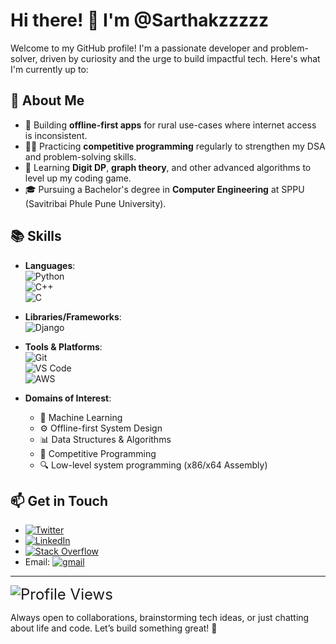 # Hi there! 👋 I'm @Sarthakzzzzz

Welcome to my GitHub profile! I'm a passionate developer and problem-solver, driven by curiosity and the urge to build impactful tech. Here's what I'm currently up to:

## 🚀 About Me
- 📶 Building **offline-first apps** for rural use-cases where internet access is inconsistent.
- 👨‍💻 Practicing **competitive programming** regularly to strengthen my DSA and problem-solving skills.
- 🔬 Learning **Digit DP**, **graph theory**, and other advanced algorithms to level up my coding game.
- 🎓 Pursuing a Bachelor's degree in **Computer Engineering** at SPPU (Savitribai Phule Pune University).

## 📚 Skills

- **Languages**:  
  ![Python](https://img.shields.io/badge/python-3670A0?style=for-the-badge&logo=python&logoColor=ffdd54)  
  ![C++](https://img.shields.io/badge/c++-%2300599C.svg?style=for-the-badge&logo=c%2B%2B&logoColor=white)  
  ![C](https://img.shields.io/badge/c-%2300599C.svg?style=for-the-badge&logo=c&logoColor=white)

- **Libraries/Frameworks**:  
  ![Django](https://img.shields.io/badge/django-%23092E20.svg?style=for-the-badge&logo=django&logoColor=white)

- **Tools & Platforms**:  
  ![Git](https://img.shields.io/badge/git-%23F05033.svg?style=for-the-badge&logo=git&logoColor=white)  
  ![VS Code](https://img.shields.io/badge/VSCode-%23007ACC.svg?style=for-the-badge&logo=visual-studio-code&logoColor=white)  
  ![AWS](https://img.shields.io/badge/AWS-%23FF9900.svg?style=for-the-badge&logo=amazon-aws&logoColor=white)

- **Domains of Interest**:
  - 🧠 Machine Learning
  - ⚙️ Offline-first System Design
  - 📊 Data Structures & Algorithms
  - 🧮 Competitive Programming
  - 🔍 Low-level system programming (x86/x64 Assembly)

## 📫 Get in Touch

- [![Twitter](https://img.shields.io/badge/Twitter-%231DA1F2.svg?logo=Twitter&logoColor=white)](https://twitter.com/Sarthak_v_v__)   
- [![LinkedIn](https://img.shields.io/badge/LinkedIn-%230077B5.svg?logo=linkedin&logoColor=white)](https://www.linkedin.com/in/sarthakzzzzz/)  
- [![Stack Overflow](https://img.shields.io/badge/-Stackoverflow-FE7A16?logo=stack-overflow&logoColor=white)](https://stackoverflow.com/users/23581289/sarthak-pujari)  
- Email: <a href="mailto:sarthakpujari1970@gmail.com" target="_blank"><img src="https://img.shields.io/badge/Gmail-D14836?style=for-the-badge&logo=gmail&logoColor=white" alt="gmail"></a>

---
<img src="https://komarev.com/ghpvc/?username=Sarthakzzzzz" alt="Profile Views" style="font-size: 24px;">

Always open to collaborations, brainstorming tech ideas, or just chatting about life and code. Let’s build something great! 🚀

